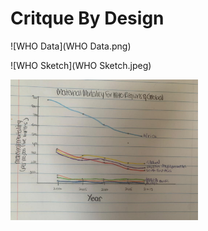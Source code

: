 # Critque By Design 

![WHO Data](WHO Data.png)


![WHO Sketch](WHO Sketch.jpeg)
 
<img src="WHO Sketch.jpeg" width="300"/>
